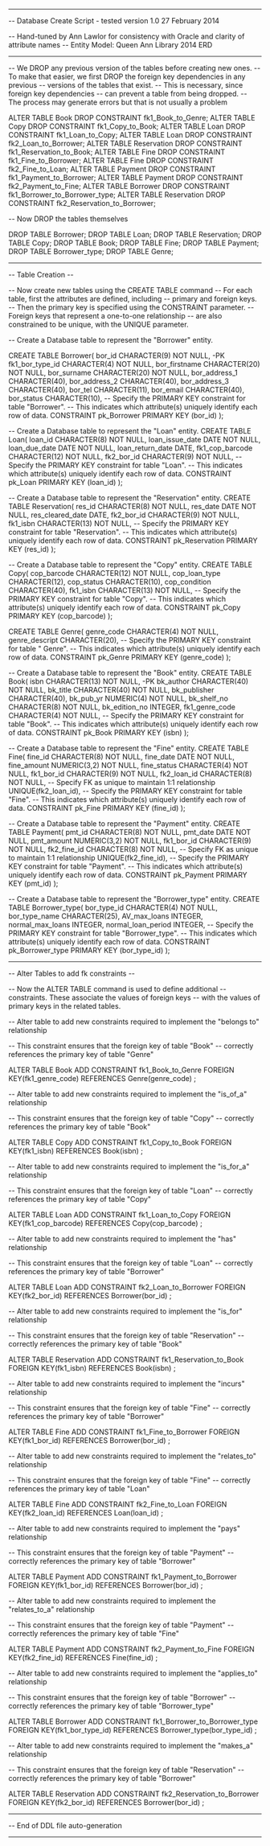 --------------------------------------------------------------

-- Database Create Script - tested version 1.0 27 February 2014

-- Hand-tuned by Ann Lawlor for consistency with Oracle and clarity of attribute names
-- Entity Model: Queen Ann Library 2014 ERD

--------------------------------------------------------------


-- We DROP any previous version of the tables before creating new ones.
-- To make that easier, we first DROP the foreign key dependencies in any previous
-- versions of the tables that exist.
-- This is necessary, since foreign key dependencies 
-- can prevent a table from being dropped.
-- The process may generate errors but that is not usually a problem

ALTER TABLE Book DROP CONSTRAINT fk1_Book_to_Genre;
ALTER TABLE Copy DROP CONSTRAINT fk1_Copy_to_Book;
ALTER TABLE Loan DROP CONSTRAINT fk1_Loan_to_Copy;
ALTER TABLE Loan DROP CONSTRAINT fk2_Loan_to_Borrower;
ALTER TABLE Reservation DROP CONSTRAINT fk1_Reservation_to_Book;
ALTER TABLE Fine DROP CONSTRAINT fk1_Fine_to_Borrower;
ALTER TABLE Fine DROP CONSTRAINT fk2_Fine_to_Loan;
ALTER TABLE Payment DROP CONSTRAINT fk1_Payment_to_Borrower;
ALTER TABLE Payment DROP CONSTRAINT fk2_Payment_to_Fine;
ALTER TABLE Borrower DROP CONSTRAINT fk1_Borrower_to_Borrower_type;
ALTER TABLE Reservation DROP CONSTRAINT fk2_Reservation_to_Borrower;

-- Now DROP the tables themselves

DROP TABLE Borrower;
DROP TABLE Loan;
DROP TABLE Reservation;
DROP TABLE Copy;
DROP TABLE Book;
DROP TABLE Fine;
DROP TABLE Payment;
DROP TABLE Borrower_type;
DROP TABLE Genre; 

--------------------------------------------------------------

-- Table Creation --

-- Now create new tables using the CREATE TABLE command
-- For each table, first the attributes are defined, including
-- primary and foreign keys.
-- Then the primary key is specified using the CONSTRAINT parameter.
-- Foreign keys that represent a one-to-one relationship
-- are also constrained to be unique, with the UNIQUE parameter.

-- Create a Database table to represent the "Borrower" entity.

CREATE TABLE Borrower(
	bor_id	CHARACTER(9) NOT NULL, -PK
	fk1_bor_type_id	CHARACTER(4) NOT NULL,
	bor_firstname	CHARACTER(20) NOT NULL,
	bor_surname	CHARACTER(20) NOT NULL,
	bor_address_1	CHARACTER(40),
	bor_address_2	CHARACTER(40),
	bor_address_3	CHARACTER(40),
	bor_tel	CHARACTER(11),
	bor_email	CHARACTER(40),
	bor_status	CHARACTER(10),
	-- Specify the PRIMARY KEY constraint for table "Borrower".
	-- This indicates which attribute(s) uniquely identify each row of data.
	CONSTRAINT	pk_Borrower PRIMARY KEY (bor_id)
);

-- Create a Database table to represent the "Loan" entity.
CREATE TABLE Loan(
	loan_id	CHARACTER(8) NOT NULL,
	loan_issue_date	DATE NOT NULL,
	loan_due_date	DATE NOT NULL,
	loan_return_date	DATE,
	fk1_cop_barcode	CHARACTER(12) NOT NULL,
	fk2_bor_id	CHARACTER(9) NOT NULL,
	-- Specify the PRIMARY KEY constraint for table "Loan".
	-- This indicates which attribute(s) uniquely identify each row of data.
	CONSTRAINT	pk_Loan PRIMARY KEY (loan_id)
);

-- Create a Database table to represent the "Reservation" entity.
CREATE TABLE Reservation(
	res_id	CHARACTER(8) NOT NULL,
	res_date	DATE NOT NULL,
	res_cleared_date	DATE,
	fk2_bor_id	CHARACTER(9) NOT NULL,
	fk1_isbn	CHARACTER(13) NOT NULL,
	-- Specify the PRIMARY KEY constraint for table "Reservation".
	-- This indicates which attribute(s) uniquely identify each row of data.
	CONSTRAINT	pk_Reservation PRIMARY KEY (res_id)
);

-- Create a Database table to represent the "Copy" entity.
CREATE TABLE Copy(
	cop_barcode	CHARACTER(12) NOT NULL,
	cop_loan_type	CHARACTER(12),
	cop_status	CHARACTER(10),
	cop_condition	CHARACTER(40),
	fk1_isbn	CHARACTER(13) NOT NULL,
	-- Specify the PRIMARY KEY constraint for table "Copy".
	-- This indicates which attribute(s) uniquely identify each row of data.
	CONSTRAINT	pk_Copy PRIMARY KEY (cop_barcode)
);

CREATE TABLE Genre(
	genre_code	CHARACTER(4) NOT NULL,
	genre_descript CHARACTER(20),
	-- Specify the PRIMARY KEY constraint for table " Genre".
	-- This indicates which attribute(s) uniquely identify each row of data.
	CONSTRAINT	pk_Genre PRIMARY KEY (genre_code)
);

-- Create a Database table to represent the "Book" entity.
CREATE TABLE Book(
	isbn	CHARACTER(13) NOT NULL, -PK
	bk_author	CHARACTER(40) NOT NULL,
	bk_title	CHARACTER(40) NOT NULL,
	bk_publisher	CHARACTER(40),
	bk_pub_yr	NUMERIC(4) NOT NULL,
	bk_shelf_no	CHARACTER(8) NOT NULL,
	bk_edition_no	INTEGER,
	fk1_genre_code	CHARACTER(4) NOT NULL,
	-- Specify the PRIMARY KEY constraint for table "Book".
	-- This indicates which attribute(s) uniquely identify each row of data.
	CONSTRAINT	pk_Book PRIMARY KEY (isbn)
);

-- Create a Database table to represent the "Fine" entity.
CREATE TABLE Fine(
	fine_id	CHARACTER(8) NOT NULL,
	fine_date	DATE NOT NULL,
	fine_amount	NUMERIC(3,2) NOT NULL,
	fine_status	CHARACTER(4) NOT NULL,
	fk1_bor_id	CHARACTER(9) NOT NULL,
	fk2_loan_id	CHARACTER(8) NOT NULL,
	-- Specify FK as unique to maintain 1:1 relationship
	UNIQUE(fk2_loan_id),
	-- Specify the PRIMARY KEY constraint for table "Fine".
	-- This indicates which attribute(s) uniquely identify each row of data.
	CONSTRAINT	pk_Fine PRIMARY KEY (fine_id)
);

-- Create a Database table to represent the "Payment" entity.
CREATE TABLE Payment(
	pmt_id	CHARACTER(8) NOT NULL,
	pmt_date	DATE NOT NULL,
	pmt_amount	NUMERIC(3,2) NOT NULL,
	fk1_bor_id	CHARACTER(9) NOT NULL,
	fk2_fine_id	CHARACTER(8) NOT NULL,
	-- Specify FK as unique to maintain 1:1 relationship
	UNIQUE(fk2_fine_id),
	-- Specify the PRIMARY KEY constraint for table "Payment".
	-- This indicates which attribute(s) uniquely identify each row of data.
	CONSTRAINT	pk_Payment PRIMARY KEY (pmt_id)
);

-- Create a Database table to represent the "Borrower_type" entity.
CREATE TABLE Borrower_type(
	bor_type_id	CHARACTER(4) NOT NULL,
	bor_type_name	CHARACTER(25),
	AV_max_loans	INTEGER,
	normal_max_loans	INTEGER,
	normal_loan_period	INTEGER,
	-- Specify the PRIMARY KEY constraint for table "Borrower_type".
	-- This indicates which attribute(s) uniquely identify each row of data.
	CONSTRAINT	pk_Borrower_type PRIMARY KEY (bor_type_id)
);

--------------------------------------------------------------

-- Alter Tables to add fk constraints --

-- Now the ALTER TABLE command is used to define additional
-- constraints.  These associate the values of foreign keys 
-- with the values of primary keys in the related tables.  

-- Alter table to add new constraints required to implement the "belongs to" relationship

-- This constraint ensures that the foreign key of table "Book"
-- correctly references the primary key of table "Genre"

ALTER TABLE Book ADD CONSTRAINT fk1_Book_to_Genre FOREIGN KEY(fk1_genre_code) REFERENCES Genre(genre_code) ;

-- Alter table to add new constraints required to implement the "is_of_a" relationship

-- This constraint ensures that the foreign key of table "Copy"
-- correctly references the primary key of table "Book"

ALTER TABLE Copy ADD CONSTRAINT fk1_Copy_to_Book FOREIGN KEY(fk1_isbn) REFERENCES Book(isbn) ;

-- Alter table to add new constraints required to implement the "is_for_a" relationship

-- This constraint ensures that the foreign key of table "Loan"
-- correctly references the primary key of table "Copy"

ALTER TABLE Loan ADD CONSTRAINT fk1_Loan_to_Copy FOREIGN KEY(fk1_cop_barcode) REFERENCES Copy(cop_barcode) ;

-- Alter table to add new constraints required to implement the "has" relationship

-- This constraint ensures that the foreign key of table "Loan"
-- correctly references the primary key of table "Borrower"

ALTER TABLE Loan ADD CONSTRAINT fk2_Loan_to_Borrower FOREIGN KEY(fk2_bor_id) REFERENCES Borrower(bor_id) ;

-- Alter table to add new constraints required to implement the "is_for" relationship

-- This constraint ensures that the foreign key of table "Reservation"
-- correctly references the primary key of table "Book"

ALTER TABLE Reservation ADD CONSTRAINT fk1_Reservation_to_Book FOREIGN KEY(fk1_isbn) REFERENCES Book(isbn) ;

-- Alter table to add new constraints required to implement the "incurs" relationship

-- This constraint ensures that the foreign key of table "Fine"
-- correctly references the primary key of table "Borrower"

ALTER TABLE Fine ADD CONSTRAINT fk1_Fine_to_Borrower FOREIGN KEY(fk1_bor_id) REFERENCES Borrower(bor_id) ;

-- Alter table to add new constraints required to implement the "relates_to" relationship

-- This constraint ensures that the foreign key of table "Fine"
-- correctly references the primary key of table "Loan"

ALTER TABLE Fine ADD CONSTRAINT fk2_Fine_to_Loan FOREIGN KEY(fk2_loan_id) REFERENCES Loan(loan_id) ;

-- Alter table to add new constraints required to implement the "pays" relationship

-- This constraint ensures that the foreign key of table "Payment"
-- correctly references the primary key of table "Borrower"

ALTER TABLE Payment ADD CONSTRAINT fk1_Payment_to_Borrower FOREIGN KEY(fk1_bor_id) REFERENCES Borrower(bor_id) ;

-- Alter table to add new constraints required to implement the "relates_to_a" relationship

-- This constraint ensures that the foreign key of table "Payment"
-- correctly references the primary key of table "Fine"

ALTER TABLE Payment ADD CONSTRAINT fk2_Payment_to_Fine FOREIGN KEY(fk2_fine_id) REFERENCES Fine(fine_id) ;

-- Alter table to add new constraints required to implement the "applies_to" relationship

-- This constraint ensures that the foreign key of table "Borrower"
-- correctly references the primary key of table "Borrower_type"

ALTER TABLE Borrower ADD CONSTRAINT fk1_Borrower_to_Borrower_type FOREIGN KEY(fk1_bor_type_id) REFERENCES Borrower_type(bor_type_id) ;

-- Alter table to add new constraints required to implement the "makes_a" relationship

-- This constraint ensures that the foreign key of table "Reservation"
-- correctly references the primary key of table "Borrower"

ALTER TABLE Reservation ADD CONSTRAINT fk2_Reservation_to_Borrower FOREIGN KEY(fk2_bor_id) REFERENCES Borrower(bor_id) ;

--------------------------------------------------------------

-- End of DDL file auto-generation

--------------------------------------------------------------